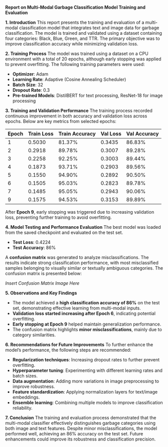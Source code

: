 **Report on Multi-Modal Garbage Classification Model Training and Evaluation**

**1. Introduction**
This report presents the training and evaluation of a multi-modal classification model that integrates text and image data for garbage classification. The model is trained and validated using a dataset containing four categories: Black, Blue, Green, and TTR. The primary objective was to improve classification accuracy while minimizing validation loss.

**2. Training Process**
The model was trained using a dataset on a CPU environment with a total of 20 epochs, although early stopping was applied to prevent overfitting. The following training parameters were used:
- **Optimizer**: Adam
- **Learning Rate**: Adaptive (Cosine Annealing Scheduler)
- **Batch Size**: 32
- **Dropout Rate**: 0.3
- **Pre-trained Models**: DistilBERT for text processing, ResNet-18 for image processing

**3. Training and Validation Performance**
The training process recorded continuous improvement in both accuracy and validation loss across epochs. Below are key metrics from selected epochs:

| Epoch | Train Loss | Train Accuracy | Val Loss | Val Accuracy |
|-------|-----------|---------------|----------|--------------|
| 1     | 0.5030    | 81.37%        | 0.3435   | 86.83%       |
| 2     | 0.2918    | 89.78%        | 0.3007   | 89.28%       |
| 3     | 0.2258    | 92.25%        | 0.3003   | 89.44%       |
| 4     | 0.1873    | 93.71%        | 0.2903   | 89.56%       |
| 5     | 0.1550    | 94.90%        | 0.2892   | 90.50%       |
| 6     | 0.1505    | 95.03%        | 0.2823   | 89.78%       |
| 7     | 0.1485    | 95.05%        | 0.2943   | 90.06%       |
| 9     | 0.1575    | 94.53%        | 0.3153   | 89.89%       |

After **Epoch 9**, early stopping was triggered due to increasing validation loss, preventing further training to avoid overfitting.

**4. Model Testing and Performance Evaluation**
The best model was loaded from the saved checkpoint and evaluated on the test set.
- **Test Loss**: 0.4224
- **Test Accuracy**: 86%

A **confusion matrix** was generated to analyze misclassifications. The results indicate strong classification performance, with most misclassified samples belonging to visually similar or textually ambiguous categories. The confusion matrix is presented below:

*Insert Confusion Matrix Image Here*

**5. Observations and Key Findings**
- The model achieved a **high classification accuracy of 86%** on the test set, demonstrating effective learning from multi-modal inputs.
- **Validation loss started increasing after Epoch 6**, indicating potential overfitting.
- **Early stopping at Epoch 9** helped maintain generalization performance.
- The confusion matrix highlights **minor misclassifications**, mainly due to category similarities.

**6. Recommendations for Future Improvements**
To further enhance the model’s performance, the following steps are recommended:
- **Regularization techniques**: Increasing dropout rates to further prevent overfitting.
- **Hyperparameter tuning**: Experimenting with different learning rates and batch sizes.
- **Data augmentation**: Adding more variations in image preprocessing to improve robustness.
- **Feature standardization**: Applying normalization layers for text/image embeddings.
- **Ensemble learning**: Combining multiple models to improve classification reliability.

**7. Conclusion**
The training and evaluation process demonstrated that the multi-modal classifier effectively distinguishes garbage categories using both image and text features. Despite minor misclassifications, the model performed well, achieving an 86% accuracy on the test set. Future enhancements could improve its robustness and classification precision.

